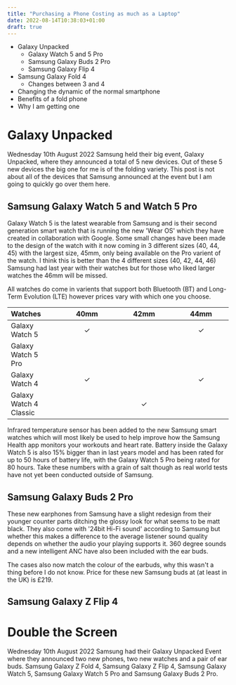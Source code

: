 ```yaml
---
title: "Purchasing a Phone Costing as much as a Laptop"
date: 2022-08-14T10:38:03+01:00
draft: true
---
```


* Galaxy Unpacked
	* Galaxy Watch 5 and 5 Pro 
	* Samsung Galaxy Buds 2 Pro
	* Samsung Galaxy Flip 4
* Samsung Galaxy Fold 4
	* Changes between 3 and 4
* Changing the dynamic of the normal smartphone 
* Benefits of a fold phone
* Why I am getting one

# Galaxy Unpacked
Wednesday 10th August 2022 Samsung held their big event, Galaxy Unpacked, where they announced a total of 5 new devices. Out of these 5 new devices the big one for me is of the folding variety. This post is not about all of the devices that Samsung announced at the event but I am going to quickly go over them here.

## Samsung Galaxy Watch 5 and Watch 5 Pro
Galaxy Watch 5 is the latest wearable from Samsung and is their second generation smart watch that is running the new 'Wear OS' which they have created in collaboration with Google. Some small changes have been made to the design of the watch with it now coming in 3 different sizes (40, 44, 45) with the largest size, 45mm, only being available on the Pro varient of the watch. I think this is better than the 4 different sizes (40, 42, 44, 46) Samsung had last year with their watches but for those who liked larger watches the 46mm will be missed.

All watches do come in varients that support both Bluetooth (BT) and Long-Term Evolution (LTE) however prices vary with which one you choose. 

| Watches                | | | | | 40mm | | | | | 42mm | | | | | 44mm | | | | | 45mm | | | | | 46mm | | | | | BT | | | | | LTE |
|------------------------|-|-|-|-|:----:|-|-|-|-|:----:|-|-|-|-|:----:|-|-|-|-|:----:|-|-|-|-|:----:|-|-|-|-|:--:|-|-|-|-|:---:|
| Galaxy Watch 5         | | | | | ✓    | | | | |      | | | | | ✓    | | | | |      | | | | |      | | | | | ✓  | | | | | ✓   |
| Galaxy Watch 5 Pro     | | | | |      | | | | |      | | | | |      | | | | | ✓    | | | | |      | | | | | ✓  | | | | | ✓   |
| Galaxy Watch 4         | | | | | ✓    | | | | |      | | | | | ✓    | | | | |      | | | | |      | | | | | ✓  | | | | | ✓   |
| Galaxy Watch 4 Classic | | | | |      | | | | | ✓    | | | | |      | | | | |      | | | | | ✓    | | | | | ✓  | | | | | ✓   |

Infrared temperature sensor has been added to the new Samsung smart watches which will most likely be used to help improve how the Samsung Health app monitors your workouts and heart rate. Battery inside the Galaxy Watch 5 is also 15% bigger than in last years model and has been rated for up to 50 hours of battery life, with the Galaxy Watch 5 Pro being rated for 80 hours. Take these numbers with a grain of salt though as real world tests have not yet been conducted outside of Samsung. 

## Samsung Galaxy Buds 2 Pro
These new earphones from Samsung have a slight redesign from their younger counter parts ditching the glossy look for what seems to be matt black. They also come with '24bit Hi-Fi sound' according to Samsung but whether this makes a difference to the average listener sound quality depends on whether the audio your playing supports it. 360 degree sounds and a new intelligent ANC have also been included with the ear buds. 

The cases also now match the colour of the earbuds, why this wasn't a thing before I do not know. Price for these new Samsung buds at (at least in the UK) is £219.

## Samsung Galaxy Z Flip 4


# Double the Screen

Wednesday 10th August 2022 Samsung had their Galaxy Unpacked Event where they announced two new phones, two new watches and a pair of ear buds. Samsung Galaxy Z Fold 4, Samsung Galaxy Z Flip 4, Samsung Galaxy Watch 5, Samsung Galaxy Watch 5 Pro and Samsung Galaxy Buds 2 Pro. 


